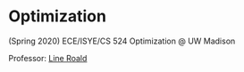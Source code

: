 # Optimization
(Spring 2020) ECE/ISYE/CS 524 Optimization @ UW Madison

Professor: [Line Roald](https://energy.wisc.edu/about/energy-experts/line-roald)
